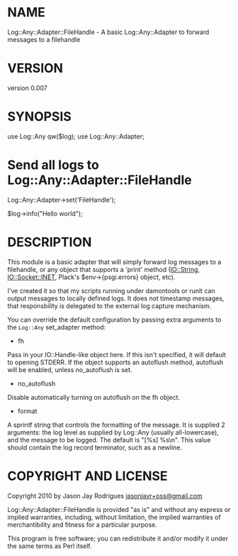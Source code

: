 # NAME

Log::Any::Adapter::FileHandle - A basic Log::Any::Adapter to forward messages to a filehandle

# VERSION

version 0.007

# SYNOPSIS

  use Log::Any qw($log);
  use Log::Any::Adapter;

  # Send all logs to Log::Any::Adapter::FileHandle
  Log::Any::Adapter->set('FileHandle');

  $log->info("Hello world");
 

# DESCRIPTION

This module is a basic adapter that will simply forward log messages to a filehandle, or any object that
supports a 'print' method ([IO::String](http://search.cpan.org/perldoc?IO::String), [IO::Socket::INET](http://search.cpan.org/perldoc?IO::Socket::INET), Plack's $env->{psgi.errors} object, etc).

I've created it so that my scripts running under damontools or runit can output
messages to locally defined logs.  It does not timestamp messages, that responsbility  is
delegated to the external log capture mechanism.

You can override the default configuration by passing extra arguments to the
`Log::Any` set_adapter method:

- fh

Pass in your IO::Handle-like object here.  If this isn't specified, it will default to opening STDERR. 
If the object supports an autoflush method, autoflush will be enabled, unless no_autoflush is set.

- no_autoflush

Disable automatically turning on autoflush on the fh object.

- format

A sprintf string that controls the formatting of the message.  It is supplied 2
arguments: the log level as supplied by Log::Any (usually all-lowercase), and
the message to be logged.  The default is "[%s] %s\n".  This value should contain the log
record terminator, such as a newline.



# COPYRIGHT AND LICENSE

Copyright 2010 by Jason Jay Rodrigues <jasonjayr+oss@gmail.com>

Log::Any::Adapter::FileHandle is provided "as is" and without any express or
implied warranties, including, without limitation, the implied warranties of
merchantibility and fitness for a particular purpose.

This program is free software; you can redistribute it and/or modify it under
the same terms as Perl itself.
